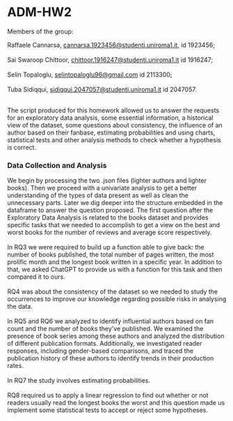 # ADM-HW2
Members of the group:

Raffaele Cannarsa, cannarsa.1923456@studenti.uniroma1.it, id 1923456;<br/><br/>
Sai Swaroop Chittoor, chittoor.1916247@studenti.uniroma1.it id 1916247;<br/><br/>
Selin Topaloglu, selintopaloglu96@gmail.com id 2113300;<br/><br/>
Tuba Sidiqqui, sidiqqui.2047057@studenti.uniroma1.it id 2047057.<br/><br/>

The script produced for this homework allowed us to answer the requests for an exploratory data analysis, some essential information, a historical view of the dataset, some questions about consistency, the influence of an author based on their fanbase, estimating probabilities and using charts, statistical tests and other analysis methods to check whether a hypothesis is correct.

### Data Collection and Analysis
We begin by processing the two .json files (lighter authors and lighter books). Then we proceed with a univariate analysis to get a better understanding of the types of data present as well as clean the unnecessary parts. 
Later we dig deeper into the structure embedded in the dataframe to answer the question proposed.
The first question after the Exploratory Data Analysis is related to the books dataset and provides specific tasks that we needed to accomplish to get a view on the best and worst books for the number of reviews and average score respectively.<br/><br/>
In RQ3 we were required to build up a function able to give back: the number of books published, the total number of pages written, the most prolific month and the longest book written in a specific year.
In addition to that, we asked ChatGPT to provide us with a function for this task and then compared it to ours.<br/><br/>
RQ4 was about the consistency of the dataset so we needed to study the occurrences to improve our knowledge regarding possible risks in analysing the data.<br/><br/>
In RQ5 and RQ6 we analyzed to identify influential authors based on fan count and the number of books they've published. We examined the presence of book series among these authors and analyzed the distribution of different publication formats. Additionally, we investigated reader responses, including gender-based comparisons, and traced the publication history of these authors to identify trends in their production rates.<br/><br/>
In RQ7 the study involves estimating probabilities.<br/><br/>
RQ8 required us to apply a linear regression to find out whether or not readers usually read the longest books the worst and this question made us implement some statistical tests to accept or reject some hypotheses.<br/><br/>
